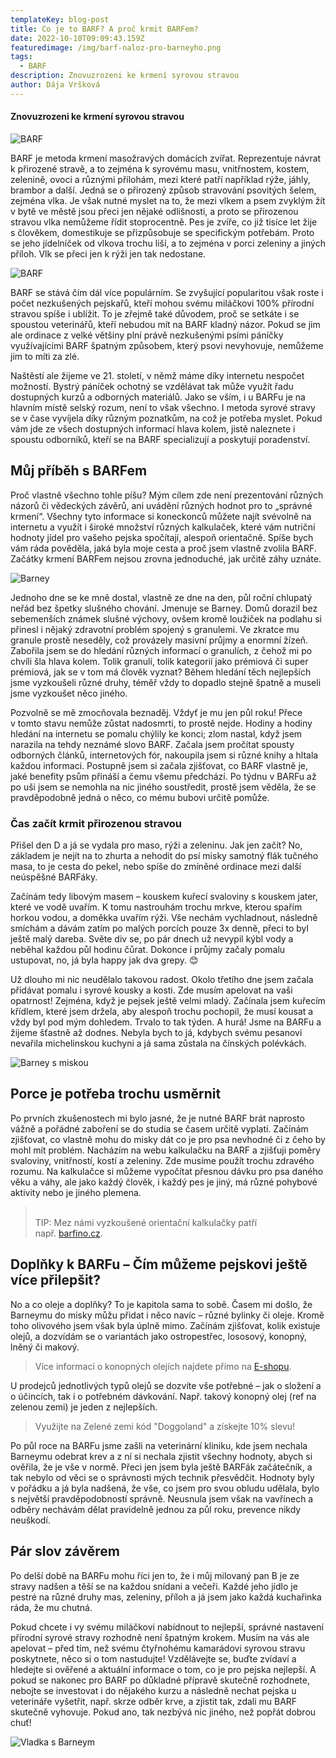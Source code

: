 ```yaml
---
templateKey: blog-post
title: Co je to BARF? A proč krmit BARFem?
date: 2022-10-10T09:09:43.159Z
featuredimage: /img/barf-naloz-pro-barneyho.png
tags:
  - BARF
description: Znovuzrozeni ke krmení syrovou stravou
author: Dája Vršková
---
```

#### Znovuzrozeni ke krmení syrovou stravou

![BARF](/img/barf-naloz-pro-barneyho.png)

BARF je metoda krmení masožravých domácích zvířat. Reprezentuje návrat k přirozené stravě, a to zejména k syrovému masu, vnitřnostem, kostem, zelenině, ovoci a různými přílohám, mezi které patří například rýže, jáhly, brambor a další. Jedná se o přirozený způsob stravování psovitých šelem, zejména vlka. Je však nutné myslet na to, že mezi vlkem a psem zvyklým žít v bytě ve městě jsou přeci jen nějaké odlišnosti, a proto se přirozenou stravou vlka nemůžeme řídit stoprocentně. Pes je zvíře, co již tisíce let žije s člověkem, domestikuje se přizpůsobuje se specifickým potřebám. Proto se jeho jídelníček od vlkova trochu liší, a to zejména v porci zeleniny a jiných příloh. Vlk se přeci jen k rýži jen tak nedostane.

![BARF](/img/barf-miska-jidlo-2.jpg)

BARF se stává čím dál více populárním. Se zvyšující popularitou však roste i počet nezkušených pejskařů, kteří mohou svému miláčkovi 100% přírodní stravou spíše i ublížit. To je zřejmě také důvodem, proč se setkáte i se spoustou veterinářů, kteří nebudou mít na BARF kladný názor. Pokud se jim ale ordinace z velké většiny plní právě nezkušenými psími páníčky využívajícími BARF špatným způsobem, který psovi nevyhovuje, nemůžeme jim to míti za zlé.

Naštěstí ale žijeme ve 21. století, v němž máme díky internetu nespočet možností. Bystrý páníček ochotný se vzdělávat tak může využít řadu dostupných kurzů a odborných materiálů. Jako se vším, i u BARFu je na hlavním místě selský rozum, není to však všechno. I metoda syrové stravy se v čase vyvíjela díky různým poznatkům, na což je potřeba myslet. Pokud vám jde ze všech dostupných informací hlava kolem, jistě naleznete i spoustu odborníků, kteří se na BARF specializují a poskytují poradenství.

## Můj příběh s BARFem

Proč vlastně všechno tohle píšu? Mým cílem zde není prezentování různých názorů či vědeckých závěrů, ani uvádění různých hodnot pro to „správné krmení“. Všechny tyto informace si koneckonců můžete najít svévolně na internetu a využít i široké množství různých kalkulaček, které vám nutriční hodnoty jídel pro vašeho pejska spočítají, alespoň orientačně. Spíše bych vám ráda pověděla, jaká byla moje cesta a proč jsem vlastně zvolila BARF. Začátky krmení BARFem nejsou zrovna jednoduché, jak určitě záhy uznáte.

![Barney](/img/barney-na-poli-micek.png)

Jednoho dne se ke mně dostal, vlastně ze dne na den, půl roční chlupatý neřád bez špetky slušného chování. Jmenuje se Barney. Domů dorazil bez sebemenších známek slušné výchovy, ovšem kromě loužiček na podlahu si přinesl i nějaký zdravotní problém spojený s granulemi. Ve zkratce mu granule prostě neseděly, což provázely masivní průjmy a enormní žízeň. Zabořila jsem se do hledání různých informací o granulích, z čehož mi po chvíli šla hlava kolem. Tolik granulí, tolik kategorií jako prémiová či super prémiová, jak se v tom má člověk vyznat? Během hledání těch nejlepších jsme vyzkoušeli různé druhy, téměř vždy to dopadlo stejně špatně a museli jsme vyzkoušet něco jiného.

Pozvolně se mě zmocňovala beznaděj. Vždyť je mu jen půl roku! Přece v tomto stavu nemůže zůstat nadosmrti, to prostě nejde. Hodiny a hodiny hledání na internetu se pomalu chýlily ke konci; zlom nastal, když jsem narazila na tehdy neznámé slovo BARF. Začala jsem pročítat spousty odborných článků, internetových fór, nakoupila jsem si různé knihy a hltala každou informaci. Postupně jsem si začala zjišťovat, co BARF vlastně je, jaké benefity psům přináší a čemu všemu předchází. Po týdnu v BARFu až po uši jsem se nemohla na nic jiného soustředit, prostě jsem věděla, že se pravděpodobně jedná o něco, co mému bubovi určitě pomůže.

### Čas začít krmit přirozenou stravou

Přišel den D a já se vydala pro maso, rýži a zeleninu. Jak jen začít? No, základem je nejít na to zhurta a nehodit do psí misky samotný flák tučného masa, to je cesta do pekel, nebo spíše do zmíněné ordinace mezi další neúspěšné BARFáky.

Začínám tedy libovým masem – kouskem kuřecí svaloviny s kouskem jater, které ve vodě uvařím. K tomu nastrouhám trochu mrkve, kterou spařím horkou vodou, a doměkka uvařím rýži. Vše nechám vychladnout, následně smíchám a dávám zatím po malých porcích pouze 3x denně, přeci to byl ještě malý dareba. Světe div se, po pár dnech už nevypil kýbl vody a neběhal každou půl hodinu čůrat. Dokonce i průjmy začaly pomalu ustupovat, no, já byla happy jak dva grepy. 😊

Už dlouho mi nic neudělalo takovou radost. Okolo třetího dne jsem začala přidávat pomalu i syrové kousky a kosti. Zde musím apelovat na vaši opatrnost! Zejména, když je pejsek ještě velmi mladý. Začínala jsem kuřecím křídlem, které jsem držela, aby alespoň trochu pochopil, že musí kousat a vždy byl pod mým dohledem. Trvalo to tak týden. A hurá! Jsme na BARFu a žijeme šťastně až dodnes. Nebyla bych to já, kdybych svému pesanovi nevařila michelinskou kuchyni a já sama zůstala na čínských polévkách.

![Barney s miskou](/img/barney-lezi-miska-barf.jpg)

## Porce je potřeba trochu usměrnit

Po prvních zkušenostech mi bylo jasné, že je nutné BARF brát naprosto vážně a pořádné zaboření se do studia se časem určitě vyplatí. Začínám zjišťovat, co vlastně mohu do misky dát co je pro psa nevhodné či z čeho by mohl mít problém. Nacházím na webu kalkulačku na BARF a zjišťuji poměry svaloviny, vnitřností, kostí a zeleniny. Zde musíme použít trochu zdravého rozumu. Na kalkulačce si můžeme vypočítat přesnou dávku pro psa daného věku a váhy, ale jako každý člověk, i každý pes je jiný, má různé pohybové aktivity nebo je jiného plemena.

> \
> TIP: Mez námi vyzkoušené orientační kalkulačky patří např. [barfino.cz](https://www.barfino.cz/kalkulacka?fbclid=IwAR09sGmdw__p4edEi9ubFjPYLfy160jXcFLdKDcdYZ2lvq9gK-IdumxE5Rw).

## Doplňky k BARFu – Čím můžeme pejskovi ještě více přilepšit?

No a co oleje a doplňky? To je kapitola sama to sobě. Časem mi došlo, že Barneymu do misky můžu přidat i něco navíc – různé bylinky či oleje. Kromě toho olivového jsem však byla úplně mimo. Začínám zjišťovat, kolik existuje olejů, a dozvídám se o variantách jako ostropestřec, lososový, konopný, lněný či makový.

> Více informací o konopných olejích najdete přímo na [E-shopu](https://www.zelenazeme.cz/obchod/cbd-oleje-pro-psy).

U prodejců jednotlivých typů olejů se dozvíte vše potřebné – jak o složení a o účincích, tak i o potřebném dávkování. Např. takový konopný olej (ref na zelenou zemi) je jeden z nejlepších.

> Využijte na Zelené zemi kód "Doggoland" a získejte 10% slevu!

Po půl roce na BARFu jsme zašli na veterinární kliniku, kde jsem nechala Barneymu odebrat krev a z ní si nechala zjistit všechny hodnoty, abych si ověřila, že je vše v normě. Přeci jen jsem byla ještě BARFák začátečník, a tak nebylo od věci se o správnosti mých technik přesvědčit. Hodnoty byly v pořádku a já byla nadšená, že vše, co jsem pro svou obludu udělala, bylo s největší pravděpodobností správně. Neusnula jsem však na vavřínech a odběry nechávám dělat pravidelně jednou za půl roku, prevence nikdy neuškodí.

## Pár slov závěrem

Po delší době na BARFu mohu říci jen to, že i můj milovaný pan B je ze stravy nadšen a těší se na každou snídani a večeři. Každé jeho jídlo je pestré na různé druhy mas, zeleniny, příloh a já jsem jako každá kuchařinka ráda, že mu chutná.

Pokud chcete i vy svému miláčkovi nabídnout to nejlepší, správné nastavení přírodní syrové stravy rozhodně není špatným krokem. Musím na vás ale apelovat – před tím, než svému čtyřnohému kamarádovi syrovou stravu poskytnete, něco si o tom nastudujte! Vzdělávejte se, buďte zvídaví a hledejte si ověřené a aktuální informace o tom, co je pro pejska nejlepší. A pokud se nakonec pro BARF po důkladné přípravě skutečně rozhodnete, nebojte se investovat i do nějakého kurzu a následně nechat pejska u veterináře vyšetřit, např. skrze odběr krve, a zjistit tak, zdali mu BARF skutečně vyhovuje. Pokud ano, tak nezbývá nic jiného, než popřát dobrou chuť!

![Vladka s Barneym](/img/vladka-s-barneym-cernobile.jpg)